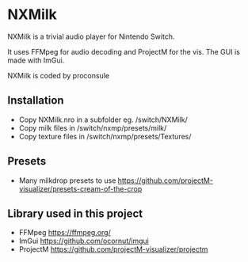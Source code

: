 NXMilk
======

NXMilk is a trivial audio player for Nintendo Switch.

It uses FFMpeg for audio decoding and ProjectM for the vis.
The GUI is made with ImGui.

NXMilk is coded by proconsule

Installation 
----
- Copy NXMilk.nro in a subfolder eg. /switch/NXMilk/
- Copy milk files in /switch/nxmp/presets/milk/
- Copy texture files in /switch/nxmp/presets/Textures/

Presets
----
- Many milkdrop presets to use https://github.com/projectM-visualizer/presets-cream-of-the-crop

Library used in this project
-----
- FFMpeg https://ffmpeg.org/
- ImGui https://github.com/ocornut/imgui
- ProjectM https://github.com/projectM-visualizer/projectm




